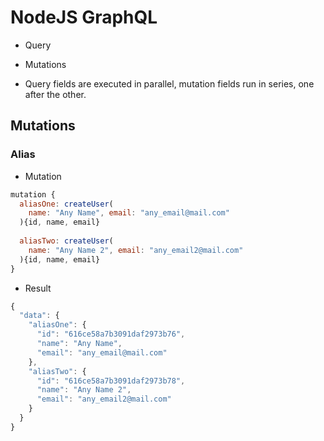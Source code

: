 # NodeJS GraphQL

- Query
- Mutations

- Query fields are executed in parallel, mutation fields run in series, one after the other.

## Mutations

### Alias

- Mutation

```javascript
mutation {  
  aliasOne: createUser(
    name: "Any Name", email: "any_email@mail.com"
  ){id, name, email}  
  
  aliasTwo: createUser(
    name: "Any Name 2", email: "any_email2@mail.com"
  ){id, name, email}    
}
```

- Result

```javascript
{
  "data": {
    "aliasOne": {
      "id": "616ce58a7b3091daf2973b76",
      "name": "Any Name",
      "email": "any_email@mail.com"
    },
    "aliasTwo": {
      "id": "616ce58a7b3091daf2973b78",
      "name": "Any Name 2",
      "email": "any_email2@mail.com"
    }
  }
}
```